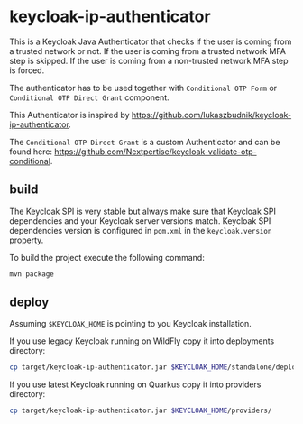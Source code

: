 # keycloak-ip-authenticator

This is a Keycloak Java Authenticator that checks if the user is coming from a trusted network or not. If the user is coming from a trusted network MFA step is skipped. If the user is coming from a non-trusted network MFA step is forced.

The authenticator has to be used together with `Conditional OTP Form` or `Conditional OTP Direct Grant` component.

This Authenticator is inspired by https://github.com/lukaszbudnik/keycloak-ip-authenticator.

The `Conditional OTP Direct Grant` is a custom Authenticator and can be found here: https://github.com/Nextpertise/keycloak-validate-otp-conditional.

## build

The Keycloak SPI is very stable but always make sure that Keycloak SPI dependencies and your Keycloak server versions match. Keycloak SPI dependencies version is configured in `pom.xml` in the `keycloak.version` property.

To build the project execute the following command:

```bash
mvn package
```

## deploy

Assuming `$KEYCLOAK_HOME` is pointing to you Keycloak installation.

If you use legacy Keycloak running on WildFly copy it into deployments directory:
 
```bash
cp target/keycloak-ip-authenticator.jar $KEYCLOAK_HOME/standalone/deployments/
```

If you use latest Keycloak running on Quarkus copy it into providers directory:

```bash
cp target/keycloak-ip-authenticator.jar $KEYCLOAK_HOME/providers/
```
